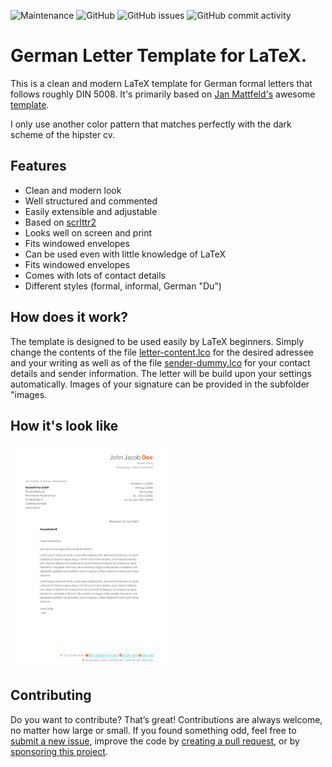 ![Maintenance](https://img.shields.io/maintenance/yes/2023?style=flat-square)
![GitHub](https://img.shields.io/github/license/cypr0/latex-letter-template?style=flat-square)
![GitHub issues](https://img.shields.io/github/issues/cypr0/latex-letter-template?style=flat-square)
![GitHub commit activity](https://img.shields.io/github/commit-activity/m/cypr0/latex-letter-template?style=flat-square)

# German Letter Template for LaTeX.

This is a clean and modern LaTeX template for German formal letters that follows roughly DIN 5008. It's primarily based on [Jan Mattfeld's](https://github.com/ljanmattfeld) awesome [template](https://github.com/janmattfeld/latex-briefvorlage).

I only use another color pattern that matches perfectly with the dark scheme of the hipster cv.

## Features

* Clean and modern look
* Well structured and commented
* Easily extensible and adjustable
* Based on [scrlttr2](https://ctan.org/pkg/scrlttr2)
* Looks well on screen and print
* Fits windowed envelopes
* Can be used even with little knowledge of LaTeX
* Fits windowed envelopes
* Comes with lots of contact details
* Different styles (formal, informal, German "Du")

## How does it work?

The template is designed to be used easily by LaTeX beginners. Simply change the contents of the file [letter-content.lco](./content/letter-content.lco) for the desired adressee and your writing as well as of the file [sender-dummy.lco](./senders/sender-dummy.lco) for your contact details and sender information. The letter will be build upon your settings automatically. Images of your signature can be provided in the subfolder "images.

## How it's look like

<img src="main.pdf" width="50%">

## Contributing

Do you want to contribute? That’s great! Contributions are always welcome, no matter how large or small. If you found something odd, feel free to [submit a new issue](https://github.com/cypr0/latex-letter-template/issues/), improve the code by [creating a pull request](https://github.com/cypr0/latex-letter-template/pulls/), or by [sponsoring this project](https://github.com/sponsors/cypr0/).